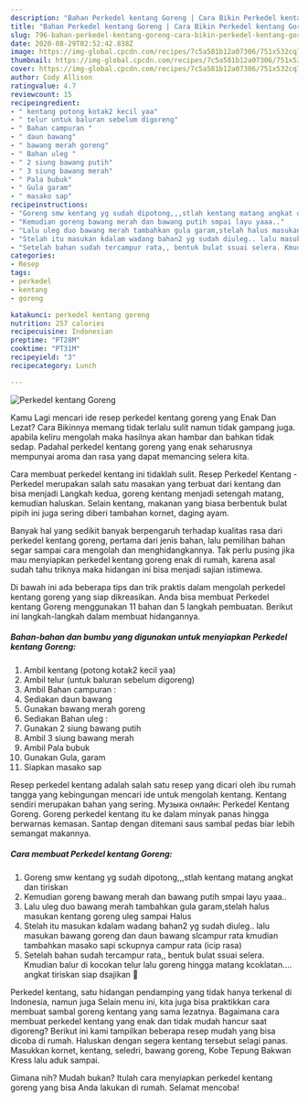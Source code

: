 ```yaml
---
description: "Bahan Perkedel kentang Goreng | Cara Bikin Perkedel kentang Goreng Yang Enak Banget"
title: "Bahan Perkedel kentang Goreng | Cara Bikin Perkedel kentang Goreng Yang Enak Banget"
slug: 796-bahan-perkedel-kentang-goreng-cara-bikin-perkedel-kentang-goreng-yang-enak-banget
date: 2020-08-29T02:52:42.838Z
image: https://img-global.cpcdn.com/recipes/7c5a581b12a07306/751x532cq70/perkedel-kentang-goreng-foto-resep-utama.jpg
thumbnail: https://img-global.cpcdn.com/recipes/7c5a581b12a07306/751x532cq70/perkedel-kentang-goreng-foto-resep-utama.jpg
cover: https://img-global.cpcdn.com/recipes/7c5a581b12a07306/751x532cq70/perkedel-kentang-goreng-foto-resep-utama.jpg
author: Cody Allison
ratingvalue: 4.7
reviewcount: 15
recipeingredient:
- " kentang potong kotak2 kecil yaa"
- " telur untuk baluran sebelum digoreng"
- " Bahan campuran "
- " daun bawang"
- " bawang merah goreng"
- " Bahan uleg "
- " 2 siung bawang putih"
- " 3 siung bawang merah"
- " Pala bubuk"
- " Gula garam"
- " masako sap"
recipeinstructions:
- "Goreng smw kentang yg sudah dipotong,,,stlah kentang matang angkat dan tiriskan"
- "Kemudian goreng bawang merah dan bawang putih smpai layu yaaa.."
- "Lalu uleg duo bawang merah tambahkan gula garam,stelah halus masukan kentang goreng uleg sampai Halus"
- "Stelah itu masukan kdalam wadang bahan2 yg sudah diuleg.. lalu masukan bawang goreng dan daun bawang slcampur rata kmudian tambahkan masako sapi sckupnya campur rata (icip rasa)"
- "Setelah bahan sudah tercampur rata,, bentuk bulat ssuai selera. Kmudian balur di kocokan telur lalu goreng hingga matang kcoklatan.... angkat tiriskan siap dsajikan 🙂"
categories:
- Resep
tags:
- perkedel
- kentang
- goreng

katakunci: perkedel kentang goreng 
nutrition: 257 calories
recipecuisine: Indonesian
preptime: "PT28M"
cooktime: "PT31M"
recipeyield: "3"
recipecategory: Lunch

---
```



![Perkedel kentang Goreng](https://img-global.cpcdn.com/recipes/7c5a581b12a07306/751x532cq70/perkedel-kentang-goreng-foto-resep-utama.jpg)

Kamu Lagi mencari ide resep perkedel kentang goreng yang Enak Dan Lezat? Cara Bikinnya memang tidak terlalu sulit namun tidak gampang juga. apabila keliru mengolah maka hasilnya akan hambar dan bahkan tidak sedap. Padahal perkedel kentang goreng yang enak seharusnya mempunyai aroma dan rasa yang dapat memancing selera kita.

Cara membuat perkedel kentang ini tidaklah sulit. Resep Perkedel Kentang - Perkedel merupakan salah satu masakan yang terbuat dari kentang dan bisa menjadi Langkah kedua, goreng kentang menjadi setengah matang, kemudian haluskan. Selain kentang, makanan yang biasa berbentuk bulat pipih ini juga sering diberi tambahan kornet, daging ayam.

Banyak hal yang sedikit banyak berpengaruh terhadap kualitas rasa dari perkedel kentang goreng, pertama dari jenis bahan, lalu pemilihan bahan segar sampai cara mengolah dan menghidangkannya. Tak perlu pusing jika mau menyiapkan perkedel kentang goreng enak di rumah, karena asal sudah tahu triknya maka hidangan ini bisa menjadi sajian istimewa.


Di bawah ini ada beberapa tips dan trik praktis dalam mengolah perkedel kentang goreng yang siap dikreasikan. Anda bisa membuat Perkedel kentang Goreng menggunakan 11 bahan dan 5 langkah pembuatan. Berikut ini langkah-langkah dalam membuat hidangannya.

<!--inarticleads1-->

##### Bahan-bahan dan bumbu yang digunakan untuk menyiapkan Perkedel kentang Goreng:

1. Ambil  kentang (potong kotak2 kecil yaa)
1. Ambil  telur (untuk baluran sebelum digoreng)
1. Ambil  Bahan campuran :
1. Sediakan  daun bawang
1. Gunakan  bawang merah goreng
1. Sediakan  Bahan uleg :
1. Gunakan  2 siung bawang putih
1. Ambil  3 siung bawang merah
1. Ambil  Pala bubuk
1. Gunakan  Gula, garam
1. Siapkan  masako sap


Resep perkedel kentang adalah salah satu resep yang dicari oleh ibu rumah tangga yang kebingungan mencari ide untuk mengolah kentang. Kentang sendiri merupakan bahan yang sering. Музыка онлайн: Perkedel Kentang Goreng. Goreng perkedel kentang itu ke dalam minyak panas hingga berwarnas kemasan. Santap dengan ditemani saus sambal pedas biar lebih semangat makannya. 

<!--inarticleads2-->

##### Cara membuat Perkedel kentang Goreng:

1. Goreng smw kentang yg sudah dipotong,,,stlah kentang matang angkat dan tiriskan
1. Kemudian goreng bawang merah dan bawang putih smpai layu yaaa..
1. Lalu uleg duo bawang merah tambahkan gula garam,stelah halus masukan kentang goreng uleg sampai Halus
1. Stelah itu masukan kdalam wadang bahan2 yg sudah diuleg.. lalu masukan bawang goreng dan daun bawang slcampur rata kmudian tambahkan masako sapi sckupnya campur rata (icip rasa)
1. Setelah bahan sudah tercampur rata,, bentuk bulat ssuai selera. Kmudian balur di kocokan telur lalu goreng hingga matang kcoklatan.... angkat tiriskan siap dsajikan 🙂


Perkedel kentang, satu hidangan pendamping yang tidak hanya terkenal di Indonesia, namun juga Selain menu ini, kita juga bisa praktikkan cara membuat sambal goreng kentang yang sama lezatnya. Bagaimana cara membuat perkedel kentang yang enak dan tidak mudah hancur saat digoreng? Berikut ini kami tampilkan beberapa resep mudah yang bisa dicoba di rumah. Haluskan dengan segera kentang tersebut selagi panas. Masukkan kornet, kentang, seledri, bawang goreng, Kobe Tepung Bakwan Kress lalu aduk sampai. 

Gimana nih? Mudah bukan? Itulah cara menyiapkan perkedel kentang goreng yang bisa Anda lakukan di rumah. Selamat mencoba!

